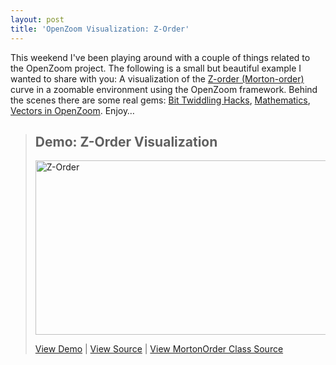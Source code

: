 ```yaml
---
layout: post
title: 'OpenZoom Visualization: Z-Order'
---
```

This weekend I've been playing around with a couple of things related to the
OpenZoom project. The following is a small but beautiful example I wanted to
share with you: A visualization of the [Z-order (Morton-order)][z-order-wp]
curve in a zoomable environment using the OpenZoom framework. Behind the
scenes there are some real gems:
[Bit Twiddling Hacks][morton-order-source], [Mathematics][z-order-wp],
[Vectors in OpenZoom][zoomism]. Enjoy…

<blockquote class="info" markdown="1">

## Demo: Z-Order Visualization

<a href="/blog/examples/2009/01/04/z-order-visualization/" title="Z-Order Visualization">
    <img src="http://farm4.static.flickr.com/3261/3166780093_7b2d2eedf8.jpg" width="500" height="279" alt="Z-Order" />
</a>

[View Demo][example] \| [View Source][example-source] \| [View MortonOrder Class Source][morton-order-source]

</blockquote>

[z-order-wp]: http://en.wikipedia.org/wiki/Z-order_(curve)
[morton-order-source]: https://github.com/openzoom/sdk/blob/9cc5a61330be1448b8e2eb93645d2ca7d4e15dc4/src/org/openzoom/flash/utils/MortonOrder.as
[example]: /blog/examples/2009/01/04/z-order-visualization/
[example-source]: /blog/examples/2009/01/04/z-order-visualization/source/
[zoomism]: http://getsatisfaction.com/livelabs/topics/vector_graphics_in_seadragon_also_see_zoomism_com
